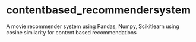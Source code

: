 # contentbased_recommendersystem
A movie recommender system using Pandas, Numpy, Scikitlearn using cosine similarity for content based recommendations
